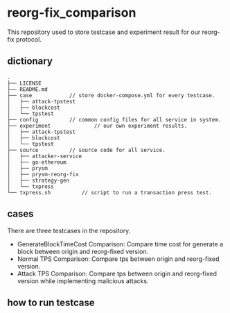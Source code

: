 # reorg-fix_comparison
This repository used to store testcase and experiment result for our reorg-fix protocol.

## dictionary
```
.
├── LICENSE
├── README.md
├── case			// store docker-compose.yml for every testcase.
│   ├── attack-tpstest
│   ├── blockcost
│   └── tpstest
├── config			// common config files for all service in system.
├── experiment          	// our own experiment results.
│   ├── attack-tpstest
│   ├── blockcost
│   └── tpstest
├── source			// source code for all service.
│   ├── attacker-service
│   ├── go-ethereum
│   ├── prysm
│   ├── prysm-reorg-fix
│   ├── strategy-gen
│   └── txpress
└── txpress.sh			// script to run a transaction press test.
```


## cases
There are three testcases in the repository.

- GenerateBlockTimeCost Comparison: Compare time cost for generate a block between origin and reorg-fixed version.
- Normal TPS Comparison: Compare tps between origin and reorg-fixed version.
- Attack TPS Comparison: Compare tps between origin and reorg-fixed version while implementing malicious attacks. 


## how to run testcase

